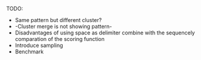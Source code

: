 TODO:
- Same pattern but different cluster?
- -Cluster merge is not showing pattern-
- Disadvantages of using space as delimiter combine with the sequencely
comparation of the scoring function
- Introduce sampling
- Benchmark
